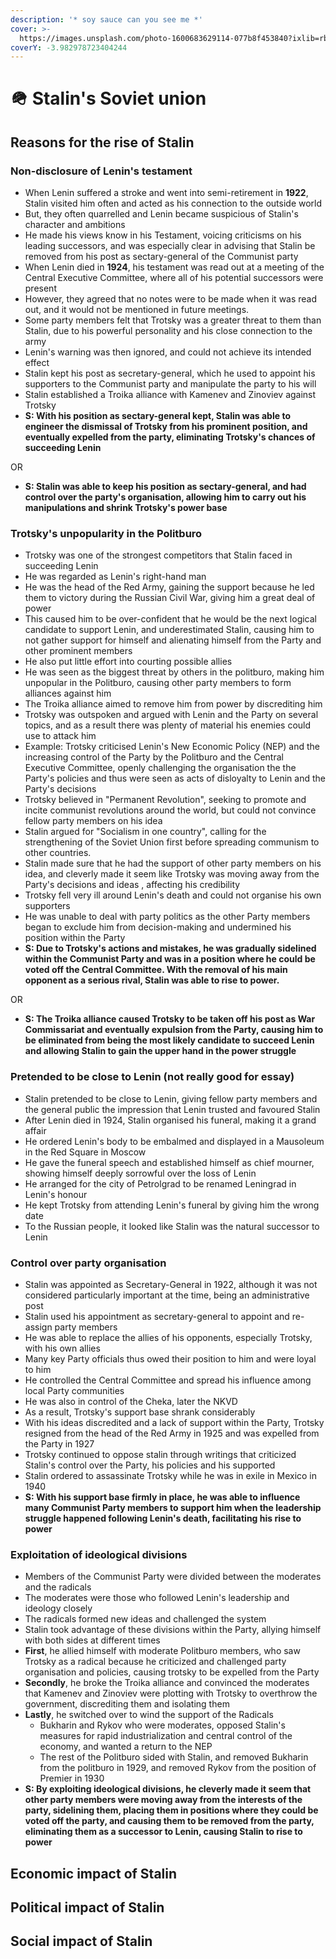 ```yaml
---
description: '* soy sauce can you see me *'
cover: >-
  https://images.unsplash.com/photo-1600683629114-077b8f453840?ixlib=rb-1.2.1&ixid=MnwxMjA3fDB8MHxwaG90by1wYWdlfHx8fGVufDB8fHx8&auto=format&fit=crop&w=1170&q=80
coverY: -3.982978723404244
---
```


# 🪖 Stalin's Soviet union

## Reasons for the rise of Stalin

### Non-disclosure of Lenin's testament

* When Lenin suffered a stroke and went into semi-retirement in **1922**, Stalin visited him often and acted as his connection to the outside world
* But, they often quarrelled and Lenin became suspicious of Stalin's character and ambitions
* He made his views know in his Testament, voicing criticisms on his leading successors, and was especially clear in advising that Stalin be removed from his post as sectary-general of the Communist party
* When Lenin died in **1924**, his testament was read out at a meeting of the Central Executive Committee, where all of his potential successors were present
* However, they agreed that no notes were to be made when it was read out, and it would not be mentioned in future meetings.
* Some party members felt that Trotsky was a greater threat to them than Stalin, due to his powerful personality and his close connection to the army
* Lenin's warning was then ignored, and could not achieve its intended effect
* Stalin kept his post as secretary-general, which he used to appoint his supporters to the Communist party and manipulate the party to his will
* Stalin established a Troika alliance with Kamenev and Zinoviev against Trotsky
* **S: With his position as sectary-general kept, Stalin was able to engineer the dismissal of Trotsky from his prominent position, and eventually expelled from the party, eliminating Trotsky's chances of succeeding Lenin**

OR

* **S: Stalin was able to keep his position as sectary-general, and had control over the party's organisation, allowing him to carry out his manipulations and shrink Trotsky's power base**

### Trotsky's unpopularity in the Politburo

* Trotsky was one of the strongest competitors that Stalin faced in succeeding Lenin
* He was regarded as Lenin's right-hand man
* He was the head of the Red Army, gaining the support because he led them to victory during the Russian Civil War, giving him a great deal of power
* This caused him to be over-confident that he would be the next logical candidate to support Lenin, and underestimated Stalin, causing him to not gather support for himself and alienating himself from the Party and other prominent members
* He also put little effort into courting possible allies
* He was seen as the biggest threat by others in the politburo, making him unpopular in the Politburo, causing other party members to form alliances against him
* The Troika alliance aimed to remove him from power by discrediting him
* Trotsky was outspoken and argued with Lenin and the Party on several topics, and as a result there was plenty of material his enemies could use to attack him
* Example: Trotsky criticised Lenin's New Economic Policy (NEP) and the increasing control of the Party by the Politburo and the Central Executive Committee, openly challenging the organisation the the Party's policies and thus were seen as acts of disloyalty to Lenin and the Party's decisions
* Trotsky believed in "Permanent Revolution", seeking to promote and incite communist revolutions around the world, but could not convince fellow party members on his idea
* Stalin argued for "Socialism in one country", calling for the strengthening of the Soviet Union  first before spreading communism to other countries.
* Stalin made sure that he had the support of other party members on his idea, and cleverly made it seem like Trotsky was moving away from the Party's decisions and ideas , affecting his credibility
* Trotsky fell very ill around Lenin's death and could not organise his own supporters
* He was unable to deal with party politics as the other Party members began to exclude him from decision-making and undermined his position within the Party
* **S: Due to Trotsky's actions and mistakes, he was gradually sidelined within the Communist Party and was in a position where he could be voted off the Central Committee. With the removal of his main opponent as a serious rival, Stalin was able to rise to power.**&#x20;

OR

* **S: The Troika alliance caused Trotsky to be taken off his post as War Commissariat and eventually expulsion from the Party, causing him to be eliminated from being the most likely candidate to succeed Lenin and allowing Stalin to gain the upper hand in the power struggle**&#x20;

### Pretended to be close to Lenin (not really good for essay)

* Stalin pretended to be close to Lenin, giving fellow party members and the general public the impression that Lenin trusted and favoured Stalin&#x20;
* After Lenin died in 1924, Stalin organised his funeral, making it a grand affair
* He ordered Lenin's body to be embalmed and displayed in a Mausoleum in the Red Square in Moscow
* He gave the funeral speech and established himself as chief mourner, showing himself deeply sorrowful over the loss of Lenin
* He arranged for the city of Petrolgrad to be renamed Leningrad in Lenin's honour
* He kept Trotsky from attending Lenin's funeral by giving him the wrong date
* To the Russian people, it looked like Stalin was the natural successor to Lenin

### Control over party organisation

* Stalin was appointed as Secretary-General in 1922, although it was not considered particularly important at the time, being an administrative post
* Stalin used his appointment as secretary-general to appoint and re-assign party members
* He was able to replace the allies of his opponents, especially Trotsky, with his own allies
* Many key Party officials thus owed their position to him and were loyal to him
* He controlled the Central Committee and spread his influence among local Party communities
* He was also in control of the Cheka, later the NKVD
* As a result, Trotsky's support base shrank considerably
* With his ideas discredited and a lack of support within the Party, Trotsky resigned from the head of the Red Army in 1925 and was expelled from the Party in 1927
* Trotsky continued to oppose stalin through writings that criticized Stalin's control over the Party, his policies and his supported
* Stalin ordered to assassinate Trotsky while he was in exile in Mexico in 1940 &#x20;
* **S: With his support base firmly in place, he was able to influence many Communist Party members to support him when the leadership struggle happened following Lenin's death, facilitating his rise to power**

### Exploitation of ideological divisions

* Members of the Communist Party were divided between the moderates and the radicals
* The moderates were those who followed Lenin's leadership and ideology closely
* The radicals formed new ideas and challenged the system
* Stalin took advantage of these divisions within the Party, allying himself with both sides at different times
* **First**, he allied himself with moderate Politburo members, who saw Trotsky as a radical because he criticized and challenged party organisation and policies, causing trotsky to be expelled from the Party
* **Secondly**, he broke the Troika alliance and convinced the moderates that Kamenev and Zinoviev were plotting with Trotsky to overthrow the government, discrediting them and isolating them
* **Lastly**, he switched over to wind the support of the Radicals
  * Bukharin and Rykov who were moderates, opposed Stalin's measures for rapid industrialization and central control of the economy, and wanted a return to the NEP
  * The rest of the Politburo sided with Stalin, and removed Bukharin from the politburo in 1929, and removed Rykov from the position of Premier in 1930
* **S: By exploiting ideological divisions, he cleverly made it seem that other party members were moving away from the interests of the party, sidelining them, placing them in positions where they could be voted off the party, and causing them to be removed from the party, eliminating them as a successor to Lenin, causing Stalin to rise to power**

## Economic impact of Stalin

## Political impact of Stalin

## Social impact of Stalin

